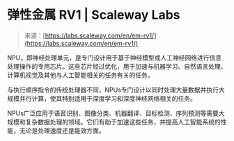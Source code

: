 <!--yml

category: 未分类

date: 2024-05-27 14:33:40

-->

# 弹性金属 RV1 | Scaleway Labs

> 来源：[https://labs.scaleway.com/en/em-rv1/](https://labs.scaleway.com/en/em-rv1/)

NPU，即神经处理单元，是专门设计用于基于神经模型或人工神经网络进行信息处理操作的专用芯片。这些芯片经过优化，用于加速与机器学习、自然语言处理、计算机视觉及其他与人工智能相关的任务有关的任务。

与执行顺序指令的传统处理器不同，NPUs专门设计以同时处理大量数据并执行大规模并行计算，使其特别适用于深度学习和深度神经网络相关的任务。

NPUs广泛应用于语音识别、图像分类、机器翻译、目标检测、序列预测等需要大规模和复杂数据处理的领域。它们有助于加速这些任务，并提高人工智能系统的性能，无论是处理速度还是能效方面。

